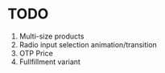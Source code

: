 # TODO
1. Multi-size products
2. Radio input selection animation/transition
3. OTP Price
4. Fullfillment variant